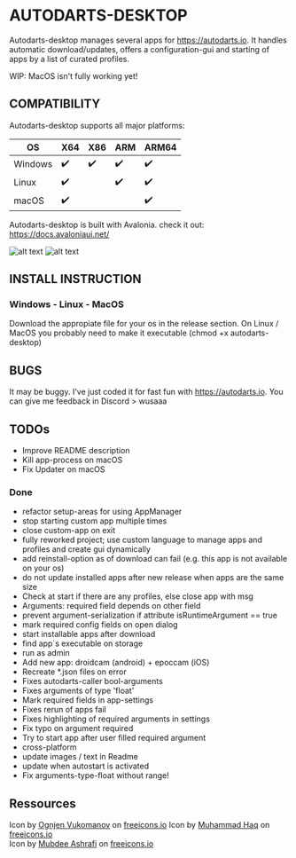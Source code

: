 # AUTODARTS-DESKTOP

Autodarts-desktop manages several apps for https://autodarts.io.
It handles automatic download/updates, offers a configuration-gui and starting of apps by a list of curated profiles.

WIP: MacOS isn't fully working yet!


## COMPATIBILITY

Autodarts-desktop supports all major platforms:

| OS | X64 | X86 | ARM | ARM64
| ------------- | ------------- | ------------- | ------------- | ------------- | 
| Windows | :heavy_check_mark: | :heavy_check_mark: | :heavy_check_mark: | :heavy_check_mark: |
| Linux | :heavy_check_mark: |  | :heavy_check_mark: | :heavy_check_mark: |
| macOS | :heavy_check_mark: |  |  | :heavy_check_mark: |

Autodarts-desktop is built with Avalonia. check it out: https://docs.avaloniaui.net/


![alt text](https://github.com/lbormann/autodarts-desktop/blob/main/MAIN.PNG?raw=true)
![alt text](https://github.com/lbormann/autodarts-desktop/blob/main/SETTINGS.PNG?raw=true)



## INSTALL INSTRUCTION

### Windows - Linux - MacOS

Download the appropiate file for your os in the release section.
On Linux / MacOS you probably need to make it executable (chmod +x autodarts-desktop)



## BUGS

It may be buggy. I've just coded it for fast fun with https://autodarts.io. You can give me feedback in Discord > wusaaa




## TODOs

- Improve README description
- Kill app-process on macOS
- Fix Updater on macOS

### Done
- refactor setup-areas for using AppManager
- stop starting custom app multiple times
- close custom-app on exit
- fully reworked project; use custom language to manage apps and profiles and create gui dynamically
- add reinstall-option as of download can fail (e.g. this app is not available on your os)
- do not update installed apps after new release when apps are the same size
- Check at start if there are any profiles, else close app with msg
- Arguments: required field depends on other field
- prevent argument-serialization if attribute isRuntimeArgument == true
- mark required config fields on open dialog
- start installable apps after download
- find app`s executable on storage
- run as admin
- Add new app: droidcam (android) + epoccam (iOS)
- Recreate *.json files on error
- Fixes autodarts-caller bool-arguments
- Fixes arguments of type 'float'
- Mark required fields in app-settings
- Fixes rerun of apps fail
- Fixes highlighting of required arguments in settings
- Fix typo on argument required
- Try to start app after user filled required argument
- cross-platform
- update images / text in Readme
- update when autostart is activated
- Fix arguments-type-float without range!


## Ressources

Icon by <a href="https://freeicons.io/profile/8178">Ognjen Vukomanov</a> on <a href="https://freeicons.io">freeicons.io</a>
Icon by <a href="https://freeicons.io/profile/823">Muhammad Haq</a> on <a href="https://freeicons.io">freeicons.io</a>                             
Icon by <a href="https://freeicons.io/profile/85671">Mubdee Ashrafi</a> on <a href="https://freeicons.io">freeicons.io</a>                             
